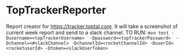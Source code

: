 # TopTrackerReporter
Report creator for https://tracker.toptal.com. It will take a screenshot of current week report and send to a slack channel.
 TO RUN: 
 `mvn test -Dusername=<topTrackerUsername> 
           -Dpassword=<topTrackerPassword> 
           -Dchannel=<#slackChannel>
           -DchannelId=<rocketChannelId>
           -DuserId=<rocketuserId>
           -Dtoken=<slackUserToken>`

